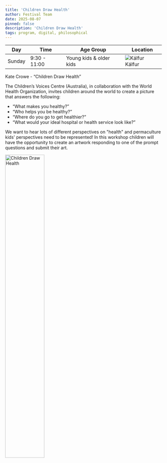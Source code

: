 ```yaml
---
title: 'Children Draw Health'
author: Festival Team
date: 2025-08-07
pinned: false
description: 'Children Draw Health'
tags: program, digital, philosophical
---
```


<script>
    import Image from  '$lib/Image.svelte'
</script>

| Day | Time | Age Group | Location |
|---------|-------|--------|---|
| Sunday | 9:30 - 11:00 | Young kids & older kids | ![Kálfur](img/kort/dyr_600px/kalfur.png) Kálfur |

Kate Crowe - “Children Draw Health”

The Children’s Voices Centre (Australia), in collaboration with the World Health Organization, invites children around the world to create a picture that answers the following:

- “What makes you healthy?”
- “Who helps you be healthy?”
- “Where do you go to get healthier?”
- “What would your ideal hospital or health service look like?”

We want to hear lots of different perspectives on "health" and permaculture kids' perspectives need to be represented! In this workshop children will have the opportunity to create an artwork responding to one of the prompt questions and submit their art.

<Image 
  src='program/childrens-workshops/23-children-draw-health.png'
  caption='Children Draw Health'
  alt='Children Draw Health'
  width='50%'/> 
